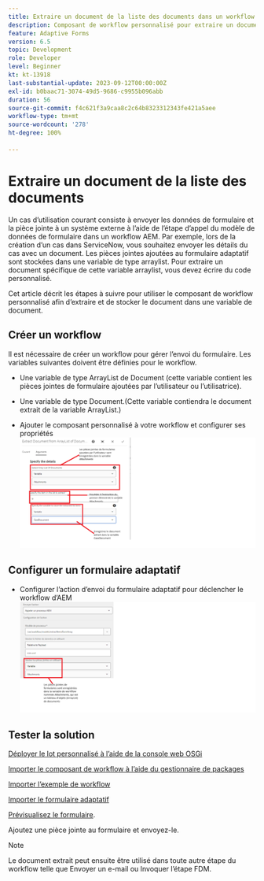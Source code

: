 ```yaml
---
title: Extraire un document de la liste des documents dans un workflow AEM
description: Composant de workflow personnalisé pour extraire un document spécifique d’une liste de documents
feature: Adaptive Forms
version: 6.5
topic: Development
role: Developer
level: Beginner
kt: kt-13918
last-substantial-update: 2023-09-12T00:00:00Z
exl-id: b0baac71-3074-49d5-9686-c9955b096abb
duration: 56
source-git-commit: f4c621f3a9caa8c2c64b8323312343fe421a5aee
workflow-type: tm+mt
source-wordcount: '278'
ht-degree: 100%

---
```


# Extraire un document de la liste des documents

Un cas d’utilisation courant consiste à envoyer les données de formulaire et la pièce jointe à un système externe à l’aide de l’étape d’appel du modèle de données de formulaire dans un workflow AEM. Par exemple, lors de la création d’un cas dans ServiceNow, vous souhaitez envoyer les détails du cas avec un document. Les pièces jointes ajoutées au formulaire adaptatif sont stockées dans une variable de type arraylist. Pour extraire un document spécifique de cette variable arraylist, vous devez écrire du code personnalisé.

Cet article décrit les étapes à suivre pour utiliser le composant de workflow personnalisé afin d’extraire et de stocker le document dans une variable de document.

## Créer un workflow

Il est nécessaire de créer un workflow pour gérer l’envoi du formulaire. Les variables suivantes doivent être définies pour le workflow.

* Une variable de type ArrayList de Document (cette variable contient les pièces jointes de formulaire ajoutées par l’utilisateur ou l’utilisatrice).
* Une variable de type Document.(Cette variable contiendra le document extrait de la variable ArrayList.)

* Ajouter le composant personnalisé à votre workflow et configurer ses propriétés
  ![extract-item-workflow](assets/extract-document-array-list.png)

## Configurer un formulaire adaptatif

* Configurer l’action d’envoi du formulaire adaptatif pour déclencher le workflow d’AEM
  ![submit-action](assets/store-attachments.png)

## Tester la solution

[Déployer le lot personnalisé à l’aide de la console web OSGi](assets/ExtractItemsFromArray.core-1.0.0-SNAPSHOT.jar)

[Importer le composant de workflow à l’aide du gestionnaire de packages](assets/Extract-item-from-documents-list.zip)

[Importer l’exemple de workflow](assets/extract-item-sample-workflow.zip)

[Importer le formulaire adaptatif](assets/test-attachment-extractions-adaptive-form.zip)

[Prévisualisez le formulaire](http://localhost:4502/content/dam/formsanddocuments/testattachmentsextractions/jcr:content?wcmmode=disabled).

Ajoutez une pièce jointe au formulaire et envoyez-le.

>[!NOTE]
>
>Le document extrait peut ensuite être utilisé dans toute autre étape du workflow telle que Envoyer un e-mail ou Invoquer l’étape FDM.
